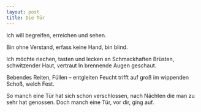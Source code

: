 ```yaml
---
layout: post
title: Die Tür
---
```


Ich will begreifen, erreichen und sehen.

Bin ohne Verstand, erfass keine Hand, bin blind.

Ich möchte riechen, tasten und lecken an
Schmackhaften Brüsten, schwitzender Haut, vertraut 
In brennende Augen geschaut.

Bebendes Reiten, Füllen – entgleiten
Feucht trifft auf groß im wippenden Schoß, welch Fest.

So manch eine Tür hat sich schon verschlossen,
nach Nächten die man zu sehr hat genossen.
Doch manch eine Tür, vor dir, ging auf.